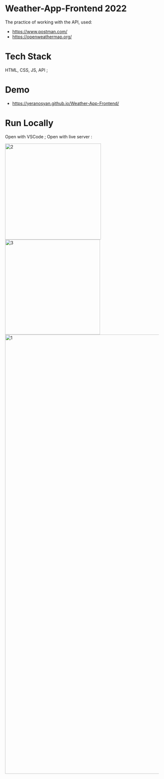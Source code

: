 # Weather-App-Frontend 2022
The practice of working with the API, used:
- https://www.postman.com/
- https://openweathermap.org/
# Tech Stack
HTML, CSS, JS, API ;

# Demo
- https://yeranosyan.github.io/Weather-App-Frontend/
# Run Locally
Open with VSCode ;
Open with live server :

<img width="314" alt="2" src="https://github.com/Yeranosyan/Weather-App-Frontend/assets/120154377/ad03fabe-c298-45ff-978c-4f1258ce3d1d">
<img width="311" alt="3" src="https://github.com/Yeranosyan/Weather-App-Frontend/assets/120154377/7377f868-381c-4bfa-a5e5-ecaa839bad2e">

<img width="1437" alt="1" src="https://github.com/Yeranosyan/Weather-App-Frontend/assets/120154377/2b848553-63a1-4512-9a2a-e263b09f3635">
